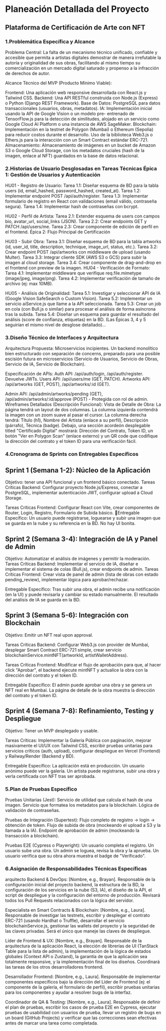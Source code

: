 # Planeación Detallada del Proyecto

## Plataforma de Certificación de Arte con NFT

### 1.Problemática Específica y Alcance
Problema Central: La falta de un mecanismo técnico unificado, confiable y accesible que permita a artistas digitales demostrar de manera irrefutable la autoría y originalidad de sus obras, facilitando al mismo tiempo su comercialización en un mercado digital saturado y propenso a la infracción de derechos de autor.

Alcance Técnico del MVP (Producto Mínimo Viable):

Frontend: Una aplicación web responsive desarrollada con React.js y Tailwind CSS.
Backend: Una API RESTful construida con Node.js (Express) o Python (Django REST Framework).
Base de Datos: PostgreSQL para datos transaccionales (usuarios, obras, metadatos).
IA: Implementación inicial usando la API de Google Vision o un modelo pre- entrenado de TensorFlow.js para la detección de similitudes, alojado en un servicio como Google Cloud AI Platform o una instancia de AWS SageMaker.
Blockchain: Implementación en la testnet de Polygon (Mumbai) o Ethereum (Sepolia) para reducir costos durante el desarrollo. Uso de la biblioteca Web3.js o Ethers.js para la interacción con un Smart Contract estándar ERC-721.
Almacenamiento: Almacenamiento de imágenes en un bucket de Amazon S3 o Google Cloud Storage, con los metadatos cruciales (hash de la imagen, enlace al NFT) guardados en la base de datos relacional.


### 2.Historias de Usuario Desglosadas en Tareas Técnicas Épica 1: Gestión de Usuarios y Autenticación

HU01 - Registro de Usuario:
Tarea 1.1: Diseñar esquema de BD para la tabla users (id, email_hashed, password_hashed, created_at).
Tarea 1.2: Implementar endpoint POST /api/auth/register.
Tarea 1.3: Implementar formulario de registro en React con validaciones (email válido, contraseña segura).
Tarea 1.4: Implementar hash de contraseñas con bcrypt.

HU02 - Perfil de Artista:
Tarea	2.1:	Extender	esquema	de users con campos bio, avatar_url, social_links (JSON).
Tarea 2.2: Crear endpoints GET y PATCH /api/users/me.
Tarea 2.3: Crear componente de edición de perfil en el frontend. Épica 2: Flujo Principal de Certificación

HU03 - Subir Obra:
Tarea 3.1: Diseñar esquema de BD para la tabla artworks (id, user_id, title, description, technique, image_url, status, etc.).
Tarea 3.2: Crear endpoint POST /api/artworks con middleware de upload (usando Multer).
Tarea 3.3: Integrar cliente SDK (AWS S3 o GCS) para subir la imagen al cloud storage.
Tarea 3.4: Crear componente de drag-and-drop en el frontend con preview de la imagen.
HU04 - Verificación de Formato:
Tarea	4.1:	Implementar	middleware	que verifique req.file.mimetype (image/jpeg, image/png).
Tarea 4.2: Implementar verificación de tamaño de archivo (ej: max 10MB).

HU05 - Análisis de Originalidad:
Tarea 5.1: Investigar y seleccionar API de IA (Google Vision SafeSearch o Custom Vision).
Tarea 5.2: Implementar un servicio aiService.js que llame a la API seleccionada.
Tarea 5.3: Crear un job en cola (con Bull.js o similar) para procesar el análisis de forma asíncrona tras la subida.
Tarea 5.4: Diseñar un esquema para guardar el resultado del análisis (score de confianza, etiquetas) en la BD.
(Las Épicas 3, 4 y 5 seguirían el mismo nivel de desglose detallado)...

### 3.Diseño Técnico de Interfaces y Arquitectura

Arquitectura Propuesta: Microservicios incipientes. Un backend monolítico bien estructurado con separación de concerns, preparado para una posible escisión futura en microservicios (Servicio de Usuarios, Servicio de Obras, Servicio de IA, Servicio de Blockchain).

Especificación de APIs:
Auth API: /api/auth/login, /api/auth/register. Devuelve JWTs.
Users API: /api/users/me (GET, PATCH).
Artworks API: /api/artworks (GET, POST), /api/artworks/:id (GET).

Admin
API: /api/admin/artworks/pending (GET), /api/admin/artworks/:id/approve (POST) - Protegida con rol de admin.
Wireframes Detallados (Descripción Funcional):
Vista de Detalle de Obra: La página tendrá un layout de dos columnas. La columna izquierda contendrá la imagen con un zoom suave al pasar el cursor. La columna derecha tendrá: Título (h1), Nombre del Artista (enlace a su perfil), Descripción (párrafo), Técnica (badge). Debajo, una sección acordeón desplegable titled "Certificado Digital" mostrará: Dirección del Contrato, Token ID, un botón "Ver en Polygon Scan" (enlace externo) y un QR code que codifique la dirección del contrato y el token ID para una verificación fácil.

### 4.Cronograma de Sprints con Entregables Específicos 


## Sprint 1 (Semana 1-2): Núcleo de la Aplicación
Objetivo: tener una API funcional y un frontend básico conectado.
Tareas Críticas Backend: Configurar proyecto Node.js/Express, conectar a PostgreSQL, implementar autenticación JWT, configurar upload a Cloud Storage.

Tareas Críticas Frontend: Configurar React con Vite, crear componentes de Router, Login, Registro, Formulario de Subida básico.
Entregable Específico: Un usuario puede registrarse, loguearse y subir una imagen que se guarda en la nube y su referencia en la BD. No hay UI bonita.

## Sprint 2 (Semana 3-4): Integración de IA y Panel de Admin
Objetivo: Automatizar el análisis de imágenes y permitir la moderación.
Tareas Críticas Backend: Implementar el servicio de IA, diseñar e implementar el sistema de colas (Bull.js), crear endpoints de admin.
Tareas Críticas Frontend: Crear vista de panel de admin (lista de obras con estado pending_review), implementar lógica para aprobar/rechazar.

Entregable Específico: Tras subir una obra, el admin recibe una notificación (en la UI) y puede revisarla y cambiar su estado manualmente. El resultado del análisis de IA se guarda en la BD.


## Sprint 3 (Semana 5-6): Integración con Blockchain

Objetivo: Emitir un NFT real upon approval.

Tareas Críticas Backend: Configurar Web3.js con provider de Mumbai, desplegar Smart	Contract	ERC-721	simple,	crear servicio blockchainService.mintNFT(artworkId, artistWalletAddress).

Tareas Críticas Frontend: Modificar el flujo de aprobación para que, al hacer click "Aprobar", el backend ejecute mintNFT y actualice la obra con la dirección del contrato y el token ID.

Entregable Específico: El admin puede aprobar una obra y se genera un NFT real en Mumbai. La página de detalle de la obra muestra la dirección del contrato y el token ID.


## Sprint 4 (Semana 7-8): Refinamiento, Testing y Despliegue

Objetivo: Tener un MVP desplegado y usable.

Tareas Críticas: Implementar la Galería Pública con paginación, mejorar masivamente el UI/UX con Tailwind CSS, escribir pruebas unitarias para servicios críticos (auth, upload), configurar despliegue en Vercel (Frontend) y Railway/Render (Backend y BD).

Entregable Específico: La aplicación está en producción. Un usuario anónimo puede ver la galería. Un artista puede registrarse, subir una obra y verla certificada con NFT tras ser aprobada.


### 5.Plan de Pruebas Específico

Pruebas Unitarias (Jest):
Servicio de utilidad que calcula el hash de una imagen.
Servicio que formatea los metadatos para la blockchain.
Lógica de validación de contraseñas.

Pruebas de Integración (Supertest):
Flujo completo de registro -> login -> obtención de token.
Flujo de subida de obra (mockeando el upload a S3 y la llamada a la IA).
Endpoint de aprobación de admin (mockeando la transacción a blockchain).

Pruebas E2E (Cypress o Playwright):
Un usuario completa el registro.
Un usuario sube una obra.
Un admin se loguea, revisa la obra y la aprueba.
Un usuario verifica que su obra ahora muestra el badge de "Verificado".


### 6.Asignación de Responsabilidades Técnicas Específicas

arquitecto Backend & DevOps: [Nombre, e.g., Brayan]. Responsable de la configuración inicial del proyecto backend, la estructura de la BD, la configuración de los servicios en la nube (S3, IA), el diseño de la API, el script de despliegue y la configuración del entorno de producción. Revisará todos los Pull Requests relacionados con la lógica del servidor.

Especialista en Smart Contracts & Blockchain: [Nombre, e.g., Laura]. Responsable de investigar las testnets, escribir y desplegar el contrato ERC-721 (usando Hardhat o Truffle), desarrollar el servicio blockchainService.js, gestionar las wallets del proyecto y la seguridad de las claves privadas. Será el único que maneje las claves de despliegue.

Líder de Frontend & UX: [Nombre, e.g., Brayan]. Responsable de la arquitectura de la aplicación React, la elección de librerías de UI (TanStack Table para la lista de admin), la implementación de la lógica de estados globales (Context API o Zustand), la garantía de que la aplicación sea totalmente responsive, y la implementación final de los diseños. Coordinará las tareas de los otros desarrolladores frontend.

Desarrollador Frontend: [Nombre, e.g., Laura]. Responsable de implementar componentes específicos bajo la dirección del Líder de Frontend (ej: el componente de la galería, el formulario de perfil), escribir pruebas unitarias para los componentes y ayudar a resolver bugs de la interfaz.

Coordinador de QA & Testing: [Nombre, e.g., Laura]. Responsable de definir el plan de pruebas, escribir los casos de prueba E2E en Cypress, ejecutar pruebas de usabilidad con usuarios de prueba, llevar un registro de bugs en un board (GitHub Projects) y verificar que las correcciones sean efectivas antes de marcar una tarea como completada.


